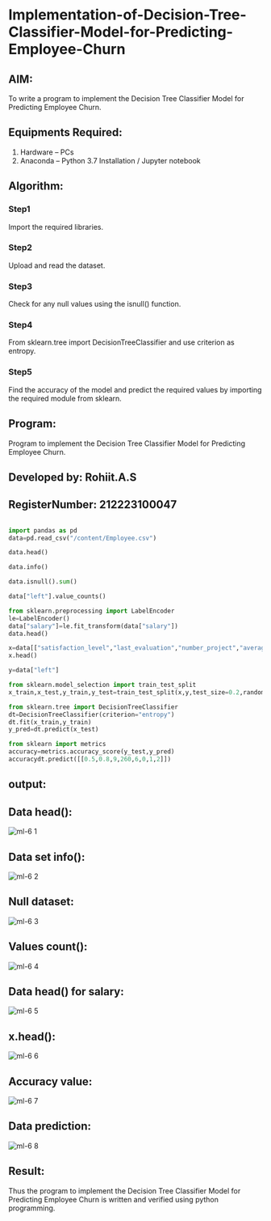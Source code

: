 # Implementation-of-Decision-Tree-Classifier-Model-for-Predicting-Employee-Churn

## AIM:
To write a program to implement the Decision Tree Classifier Model for Predicting Employee Churn.

## Equipments Required:
1. Hardware – PCs
2. Anaconda – Python 3.7 Installation / Jupyter notebook

## Algorithm:
### Step1
Import the required libraries.
### Step2
Upload and read the dataset.
### Step3
Check for any null values using the isnull() function.
### Step4
From sklearn.tree import DecisionTreeClassifier and use criterion as entropy.
### Step5
Find the accuracy of the model and predict the required values by importing the required module from sklearn.
## Program:
Program to implement the Decision Tree Classifier Model for Predicting Employee Churn.
## Developed by: Rohiit.A.S
## RegisterNumber: 212223100047  
```python

import pandas as pd
data=pd.read_csv("/content/Employee.csv")

data.head()

data.info()

data.isnull().sum()

data["left"].value_counts()

from sklearn.preprocessing import LabelEncoder
le=LabelEncoder()
data["salary"]=le.fit_transform(data["salary"])
data.head()

x=data[["satisfaction_level","last_evaluation","number_project","average_montly_hours","time_spend_company","Work_accident","promotion_last_5years","salary"]]
x.head()

y=data["left"]

from sklearn.model_selection import train_test_split
x_train,x_test,y_train,y_test=train_test_split(x,y,test_size=0.2,random_state=100)

from sklearn.tree import DecisionTreeClassifier
dt=DecisionTreeClassifier(criterion="entropy")
dt.fit(x_train,y_train)
y_pred=dt.predict(x_test)

from sklearn import metrics
accuracy=metrics.accuracy_score(y_test,y_pred)
accuracydt.predict([[0.5,0.8,9,260,6,0,1,2]])
```
## output:

## Data head():


![ml-6 1](https://github.com/jagadeeshreddy561/Implementation-of-Decision-Tree-Classifier-Model-for-Predicting-Employee-Churn/assets/120623104/299785d3-a7c4-4d63-a52c-dc14ed37f7d6)


## Data set info():


![ml-6 2](https://github.com/jagadeeshreddy561/Implementation-of-Decision-Tree-Classifier-Model-for-Predicting-Employee-Churn/assets/120623104/8fdc4d0d-4efe-4f8e-b6d7-03700d768460)



## Null dataset:


![ml-6 3](https://github.com/jagadeeshreddy561/Implementation-of-Decision-Tree-Classifier-Model-for-Predicting-Employee-Churn/assets/120623104/79742369-6260-4d97-95dc-f1abdb3d1078)

## Values count():

![ml-6 4](https://github.com/jagadeeshreddy561/Implementation-of-Decision-Tree-Classifier-Model-for-Predicting-Employee-Churn/assets/120623104/6991be4f-8b2b-47bb-9365-ec31c45496a3)



## Data head() for salary:



![ml-6 5](https://github.com/jagadeeshreddy561/Implementation-of-Decision-Tree-Classifier-Model-for-Predicting-Employee-Churn/assets/120623104/cd86d7e4-83e4-466a-bbaf-4631eb990a04)



## x.head():


![ml-6 6](https://github.com/jagadeeshreddy561/Implementation-of-Decision-Tree-Classifier-Model-for-Predicting-Employee-Churn/assets/120623104/e0ff3127-84f5-4787-80d0-5ed63b38c080)

## Accuracy value:

![ml-6 7](https://github.com/jagadeeshreddy561/Implementation-of-Decision-Tree-Classifier-Model-for-Predicting-Employee-Churn/assets/120623104/4c251b32-0721-4b38-8b56-a2c249bd9bff)



## Data prediction:


![ml-6 8](https://github.com/jagadeeshreddy561/Implementation-of-Decision-Tree-Classifier-Model-for-Predicting-Employee-Churn/assets/120623104/504c5ecb-f63c-4589-8b9a-2d86ba783327)
## Result:
Thus the program to implement the  Decision Tree Classifier Model for Predicting Employee Churn is written and verified using python programming.
